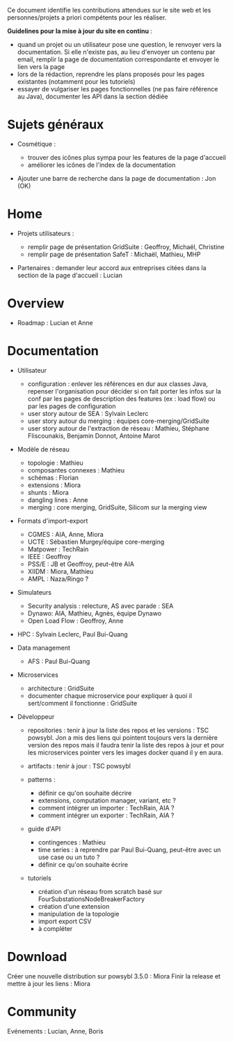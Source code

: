 Ce document identifie les contributions attendues sur le site web et les personnes/projets a priori compétents pour les réaliser.

**Guidelines pour la mise à jour du site en continu** :

- quand un projet ou un utilisateur pose une question, le renvoyer vers la documentation. Si elle n'existe pas, au lieu d'envoyer un contenu par email, remplir la page de documentation correspondante et envoyer le lien vers la page
- lors de la rédaction, reprendre les plans proposés pour les pages existantes (notamment pour les tutoriels)
- essayer de vulgariser les pages fonctionnelles (ne pas faire référence au Java), documenter les API dans la section dédiée


# Sujets généraux

- Cosmétique : 
  - trouver des icônes plus sympa pour les features de la page d'accueil
  - améliorer les icônes de l'index de la documentation

- Ajouter une barre de recherche dans la page de documentation : Jon (OK)

# Home

- Projets utilisateurs : 
  - remplir page de présentation GridSuite : Geoffroy, Michaël, Christine
  - remplir page de présentation SafeT : Michaël, Mathieu, MHP

- Partenaires : demander leur accord aux entreprises citées dans la section de la page d'accueil : Lucian

# Overview

- Roadmap : Lucian et Anne

# Documentation

- Utilisateur
  - configuration : enlever les références en dur aux classes Java, repenser l'organisation pour décider si on fait porter les infos sur la conf par les pages de description des features (ex : load flow) ou par les pages de configuration
  - user story autour de SEA : Sylvain Leclerc
  - user story autour du merging : équipes core-merging/GridSuite
  - user story autour de l'extraction de réseau : Mathieu, Stéphane Fliscounakis, Benjamin Donnot, Antoine Marot

- Modèle de réseau
  - topologie : Mathieu
  - composantes connexes : Mathieu
  - schémas : Florian
  - extensions : Miora
  - shunts : Miora
  - dangling lines : Anne
  - merging : core merging, GridSuite, Silicom sur la merging view

- Formats d'import-export
  - CGMES : AIA, Anne, Miora
  - UCTE : Sébastien Murgey/équipe core-merging
  - Matpower : TechRain
  - IEEE : Geoffroy
  - PSS/E : JB et Geoffroy, peut-être AIA
  - XIIDM : Miora, Mathieu
  - AMPL : Naza/Ringo ?

- Simulateurs
  - Security analysis : relecture, AS avec parade : SEA
  - Dynawo: AIA, Mathieu, Agnès, équipe Dynawo
  - Open Load Flow : Geoffroy, Anne

- HPC : Sylvain Leclerc, Paul Bui-Quang

- Data management
  - AFS : Paul Bui-Quang

- Microservices
  - architecture : GridSuite
  - documenter chaque microservice pour expliquer à quoi il sert/comment il fonctionne : GridSuite

- Développeur
  - repositories : tenir à jour la liste des repos et les versions : TSC powsybl. Jon a mis des liens qui pointent toujours vers la dernière version des repos mais il faudra tenir la liste des repos à jour et pour les microservices pointer vers les images docker quand il y en aura.
  - artifacts : tenir à jour : TSC powsybl
  - patterns :
    - définir ce qu'on souhaite décrire
    - extensions, computation manager, variant, etc ?
    - comment intégrer un importer : TechRain, AIA ?
    - comment intégrer un exporter : TechRain, AIA ?
  - guide d'API
    - contingences : Mathieu
    - time series : à reprendre par Paul Bui-Quang, peut-être avec un use case ou un tuto ?
    - définir ce qu'on souhaite écrire 
      
  - tutoriels
    - création d'un réseau from scratch basé sur FourSubstationsNodeBreakerFactory
    - création d'une extension
    - manipulation de la topologie
    - import export CSV
    - à compléter

# Download

Créer une nouvelle distribution sur powsybl 3.5.0 : Miora
Finir la release et mettre à jour les liens : Miora

# Community

Evénements : Lucian, Anne, Boris
